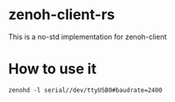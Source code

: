 # zenoh-client-rs
This is a no-std implementation for zenoh-client
# How to use it
```
zenohd -l serial//dev/ttyUSB0#baudrate=2400
```